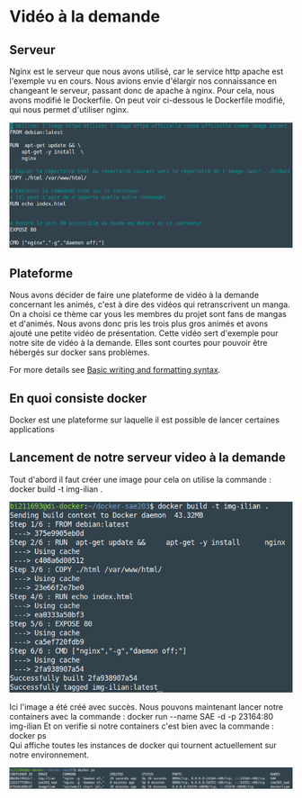 # Vidéo à la demande  

## Serveur

Nginx est le serveur que nous avons utilisé, car le service http apache est l'exemple vu en cours. Nous avions envie d'élargir nos connaissance en changeant le serveur, passant donc de apache à nginx. Pour cela, nous avons modifié le Dockerfile. On peut voir ci-dessous le Dockerfile modifié, qui nous permet d'utiliser nginx.

![dockerfile.png](/docs/assets/images/dockerfile.png)

## Plateforme

Nous avons décider de faire une plateforme de vidéo à la demande concernant les animés, c'est à dire des vidéos qui retranscrivent un manga. On a choisi ce thème car yous les membres du projet sont fans de mangas et d'animés. Nous avons donc pris les trois plus gros animés et avons ajouté une petite vidéo de présentation. Cette vidéo sert d'exemple pour notre site de vidéo à la demande. Elles sont courtes pour pouvoir être hébergés sur docker sans problèmes.



For more details see [Basic writing and formatting syntax](https://docs.github.com/en/github/writing-on-github/getting-started-with-writing-and-formatting-on-github/basic-writing-and-formatting-syntax).

## En quoi consiste docker
Docker est une plateforme sur laquelle il est possible de lancer certaines applications 

## Lancement de notre serveur video à la demande

Tout d'abord il faut créer une image pour cela on utilise la commande : docker build -t img-ilian .

![build.png](/docs/assets/images/build.png)

Ici l'image a été créé avec succès.
Nous pouvons maintenant lancer notre containers avec la commande : docker run --name SAE -d -p 23164:80 img-ilian
Et on verifie si notre containers c'est bien avec la commande : docker ps  
Qui affiche toutes les instances de docker qui tournent actuellement sur notre environnement. 

![dockerps.png](/docs/assets/images/dockerps.png)


